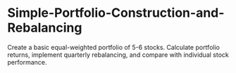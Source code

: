 # Simple-Portfolio-Construction-and-Rebalancing
Create a basic equal-weighted portfolio of 5-6 stocks. Calculate portfolio returns, implement quarterly rebalancing, and compare with individual stock performance.
